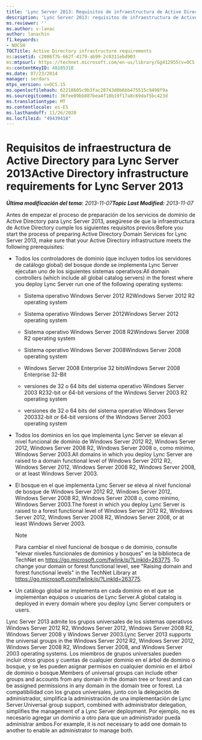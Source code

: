 ```yaml
---
title: 'Lync Server 2013: Requisitos de infraestructura de Active Directory'
description: 'Lync Server 2013: requisitos de infraestructura de Active Directory.'
ms.reviewer: ''
ms.author: v-lanac
author: lanachin
f1.keywords:
- NOCSH
TOCTitle: Active Directory infrastructure requirements
ms:assetid: c2086f7b-662f-4179-ab99-2c0311ebd903
ms:mtpsurl: https://technet.microsoft.com/en-us/library/Gg412955(v=OCS.15)
ms:contentKeyID: 48185318
ms.date: 07/23/2014
manager: serdars
mtps_version: v=OCS.15
ms.openlocfilehash: 62218605c9b3fac20743d0b6bb475515c9498f9a
ms.sourcegitcommit: 36fee89bb887bea4f18b19f17a8c69daf5bc423d
ms.translationtype: MT
ms.contentlocale: es-ES
ms.lasthandoff: 11/26/2020
ms.locfileid: "49439418"
---
```

# <a name="active-directory-infrastructure-requirements-for-lync-server-2013"></a><span data-ttu-id="f7b61-103">Requisitos de infraestructura de Active Directory para Lync Server 2013</span><span class="sxs-lookup"><span data-stu-id="f7b61-103">Active Directory infrastructure requirements for Lync Server 2013</span></span>

<div data-xmlns="http://www.w3.org/1999/xhtml">

<div class="topic" data-xmlns="http://www.w3.org/1999/xhtml" data-msxsl="urn:schemas-microsoft-com:xslt" data-cs="https://msdn.microsoft.com/">

<div data-asp="https://msdn2.microsoft.com/asp">



</div>

<div id="mainSection">

<div id="mainBody"><span data-ttu-id="f7b61-104">

<span> </span></span><span class="sxs-lookup"><span data-stu-id="f7b61-104">

<span> </span></span></span>

<span data-ttu-id="f7b61-105">_**Última modificación del tema:** 2013-11-07_</span><span class="sxs-lookup"><span data-stu-id="f7b61-105">_**Topic Last Modified:** 2013-11-07_</span></span>

<span data-ttu-id="f7b61-106">Antes de empezar el proceso de preparación de los servicios de dominio de Active Directory para Lync Server 2013, asegúrese de que la infraestructura de Active Directory cumple los siguientes requisitos previos:</span><span class="sxs-lookup"><span data-stu-id="f7b61-106">Before you start the process of preparing Active Directory Domain Services for Lync Server 2013, make sure that your Active Directory infrastructure meets the following prerequisites:</span></span>

  - <span data-ttu-id="f7b61-107">Todos los controladores de dominio (que incluyen todos los servidores de catálogo global) del bosque donde se implementa Lync Server ejecutan uno de los siguientes sistemas operativos:</span><span class="sxs-lookup"><span data-stu-id="f7b61-107">All domain controllers (which include all global catalog servers) in the forest where you deploy Lync Server run one of the following operating systems:</span></span>
    
      - <span data-ttu-id="f7b61-108">Sistema operativo Windows Server 2012 R2</span><span class="sxs-lookup"><span data-stu-id="f7b61-108">Windows Server 2012 R2 operating system</span></span>
    
      - <span data-ttu-id="f7b61-109">Sistema operativo Windows Server 2012</span><span class="sxs-lookup"><span data-stu-id="f7b61-109">Windows Server 2012 operating system</span></span>
    
      - <span data-ttu-id="f7b61-110">Sistema operativo Windows Server 2008 R2</span><span class="sxs-lookup"><span data-stu-id="f7b61-110">Windows Server 2008 R2 operating system</span></span>
    
      - <span data-ttu-id="f7b61-111">Sistema operativo Windows Server 2008</span><span class="sxs-lookup"><span data-stu-id="f7b61-111">Windows Server 2008 operating system</span></span>
    
      - <span data-ttu-id="f7b61-112">Windows Server 2008 Enterprise 32 bits</span><span class="sxs-lookup"><span data-stu-id="f7b61-112">Windows Server 2008 Enterprise 32-Bit</span></span>
    
      - <span data-ttu-id="f7b61-113">versiones de 32 o 64 bits del sistema operativo Windows Server 2003 R2</span><span class="sxs-lookup"><span data-stu-id="f7b61-113">32-bit or 64-bit versions of the Windows Server 2003 R2 operating system</span></span>
    
      - <span data-ttu-id="f7b61-114">versiones de 32 o 64 bits del sistema operativo Windows Server 2003</span><span class="sxs-lookup"><span data-stu-id="f7b61-114">32-bit or 64-bit versions of the Windows Server 2003 operating system</span></span>

  - <span data-ttu-id="f7b61-115">Todos los dominios en los que implementa Lync Server se elevan al nivel funcional de dominio de Windows Server 2012 R2, Windows Server 2012, Windows Server 2008 R2, Windows Server 2008 o, como mínimo, Windows Server 2003.</span><span class="sxs-lookup"><span data-stu-id="f7b61-115">All domains in which you deploy Lync Server are raised to a domain functional level of Windows Server 2012 R2, Windows Server 2012, Windows Server 2008 R2, Windows Server 2008, or at least Windows Server 2003.</span></span>

  - <span data-ttu-id="f7b61-116">El bosque en el que implementa Lync Server se eleva al nivel funcional de bosque de Windows Server 2012 R2, Windows Server 2012, Windows Server 2008 R2, Windows Server 2008 o, como mínimo, Windows Server 2003.</span><span class="sxs-lookup"><span data-stu-id="f7b61-116">The forest in which you deploy Lync Server is raised to a forest functional level of Windows Server 2012 R2, Windows Server 2012, Windows Server 2008 R2, Windows Server 2008, or at least Windows Server 2003.</span></span>
    
    <div>
    

    > [!NOTE]  
    > <span data-ttu-id="f7b61-117">Para cambiar el nivel funcional de bosque o de dominio, consulte "elevar niveles funcionales de dominios y bosques" en la biblioteca de TechNet en <A href="https://go.microsoft.com/fwlink/p/?linkid=263775">https://go.microsoft.com/fwlink/p/?LinkId=263775</A> .</span><span class="sxs-lookup"><span data-stu-id="f7b61-117">To change your domain or forest functional level, see "Raising domain and forest functional levels" in the TechNet Library at <A href="https://go.microsoft.com/fwlink/p/?linkid=263775">https://go.microsoft.com/fwlink/p/?LinkId=263775</A>.</span></span>

    
    </div>

  - <span data-ttu-id="f7b61-118">Un catálogo global se implementa en cada dominio en el que se implementan equipos o usuarios de Lync Server.</span><span class="sxs-lookup"><span data-stu-id="f7b61-118">A global catalog is deployed in every domain where you deploy Lync Server computers or users.</span></span>

<span data-ttu-id="f7b61-119">Lync Server 2013 admite los grupos universales de los sistemas operativos Windows Server 2012 R2, Windows Server 2012, Windows Server 2008 R2, Windows Server 2008 y Windows Server 2003.</span><span class="sxs-lookup"><span data-stu-id="f7b61-119">Lync Server 2013 supports the universal groups in the Windows Server 2012 R2, Windows Server 2012, Windows Server 2008 R2, Windows Server 2008, and Windows Server 2003 operating systems.</span></span> <span data-ttu-id="f7b61-120">Los miembros de grupos universales pueden incluir otros grupos y cuentas de cualquier dominio en el árbol de dominio o bosque, y se les pueden asignar permisos en cualquier dominio en el árbol de dominio o bosque.</span><span class="sxs-lookup"><span data-stu-id="f7b61-120">Members of universal groups can include other groups and accounts from any domain in the domain tree or forest and can be assigned permissions in any domain in the domain tree or forest.</span></span> <span data-ttu-id="f7b61-121">La compatibilidad con los grupos universales, junto con la delegación de administrador, simplifica la administración de una implementación de Lync Server.</span><span class="sxs-lookup"><span data-stu-id="f7b61-121">Universal group support, combined with administrator delegation, simplifies the management of a Lync Server deployment.</span></span> <span data-ttu-id="f7b61-122">Por ejemplo, no es necesario agregar un dominio a otro para que un administrador pueda administrar ambos.</span><span class="sxs-lookup"><span data-stu-id="f7b61-122">For example, it is not necessary to add one domain to another to enable an administrator to manage both.</span></span>

<span data-ttu-id="f7b61-123"></div>

<span> </span>

</div>

</div>

</span><span class="sxs-lookup"><span data-stu-id="f7b61-123"></div>

<span> </span>

</div>

</div>

</span></span></div>

